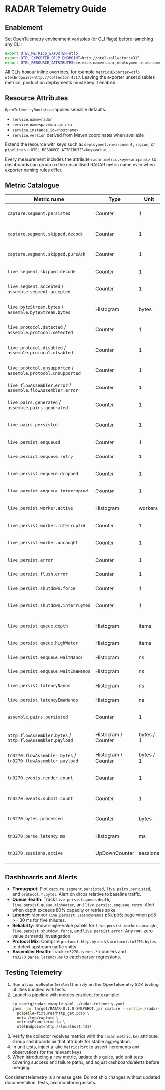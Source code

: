 # RADAR Telemetry Guide

## Enablement
Set OpenTelemetry environment variables (or CLI flags) before launching any CLI:
```bash
export OTEL_METRICS_EXPORTER=otlp
export OTEL_EXPORTER_OTLP_ENDPOINT=http://otel-collector:4317
export OTEL_RESOURCE_ATTRIBUTES=service.name=radar,deployment.environment=dev,service.version=0.1.0-SNAPSHOT
```
All CLIs honour inline overrides, for example `metricsExporter=otlp otelEndpoint=http://collector:4317`. Leaving the exporter unset disables metrics; production deployments must keep it enabled.

## Resource Attributes
`OpenTelemetryBootstrap` applies sensible defaults:
- `service.name=radar`
- `service.namespace=ca.gc.cra`
- `service.instance.id=<hostname>`
- `service.version` derived from Maven coordinates when available

Extend the resource with keys such as `deployment.environment`, `region`, or `pipeline` via `OTEL_RESOURCE_ATTRIBUTES=key=value,...`.

Every measurement includes the attribute `radar.metric.key=<original>` so dashboards can group on the unsanitised RADAR metric name even when exporter naming rules differ.

## Metric Catalogue
| Metric name | Type | Unit | Labels | Source / Notes |
| --- | --- | --- | --- | --- |
| `capture.segment.persisted` | Counter | 1 | `radar.metric.key` | Incremented when a segment is persisted by `SegmentCaptureUseCase`. |
| `capture.segment.skipped.decode` | Counter | 1 | `radar.metric.key` | Decoder could not map frame to TCP; monitor for malformed traffic. |
| `capture.segment.skipped.pureAck` | Counter | 1 | `radar.metric.key` | Pure ACK segments dropped to reduce storage. |
| `live.segment.skipped.decode` | Counter | 1 | `radar.metric.key` | Live decoder failed to produce a segment. |
| `live.segment.accepted` / `assemble.segment.accepted` | Counter | 1 | `radar.metric.key` | Segments accepted into the flow engine (prefix depends on pipeline). |
| `live.byteStream.bytes` / `assemble.byteStream.bytes` | Histogram | bytes | `radar.metric.key` | Byte volume emitted from the flow assembler per flush. |
| `live.protocol.detected` / `assemble.protocol.detected` | Counter | 1 | `radar.metric.key` | Protocol detected and reconstructor/pairing instantiated. |
| `live.protocol.disabled` / `assemble.protocol.disabled` | Counter | 1 | `radar.metric.key` | Detected protocol not enabled in configuration. |
| `live.protocol.unsupported` / `assemble.protocol.unsupported` | Counter | 1 | `radar.metric.key` | Missing reconstructor or pairing engine for detected protocol. |
| `live.flowAssembler.error` / `assemble.flowAssembler.error` | Counter | 1 | `radar.metric.key` | Flow assembler threw an exception. |
| `live.pairs.generated` / `assemble.pairs.generated` | Counter | 1 | `radar.metric.key` | Reconstructed message pairs produced by the flow engine. |
| `live.pairs.persisted` | Counter | 1 | `radar.metric.key` | Persistence worker flushed a batch successfully. |
| `live.persist.enqueued` | Counter | 1 | `radar.metric.key` | Batch enqueued to the persistence queue. |
| `live.persist.enqueue.retry` | Counter | 1 | `radar.metric.key` | Retry due to full queue (back-pressure). |
| `live.persist.enqueue.dropped` | Counter | 1 | `radar.metric.key` | Batch dropped after exceeding enqueue wait deadline. |
| `live.persist.enqueue.interrupted` | Counter | 1 | `radar.metric.key` | Enqueue interrupted by shutdown or failure. |
| `live.persist.worker.active` | Histogram | workers | `radar.metric.key` | Active worker count snapshot (0 during shutdown). |
| `live.persist.worker.interrupted` | Counter | 1 | `radar.metric.key` | Worker interrupted unexpectedly. |
| `live.persist.worker.uncaught` | Counter | 1 | `radar.metric.key` | Uncaught exception bubbled out of a worker thread. |
| `live.persist.error` | Counter | 1 | `radar.metric.key` | Persistence adapter reported an error. |
| `live.persist.flush.error` | Counter | 1 | `radar.metric.key` | Flush failed during shutdown. |
| `live.persist.shutdown.force` | Counter | 1 | `radar.metric.key` | Shutdown escalated to forced termination. |
| `live.persist.shutdown.interrupted` | Counter | 1 | `radar.metric.key` | Shutdown interrupted while waiting for workers. |
| `live.persist.queue.depth` | Histogram | items | `radar.metric.key` | Queue depth snapshot sampled each enqueue/dequeue. |
| `live.persist.queue.highWater` | Histogram | items | `radar.metric.key` | Maximum observed queue depth per run. |
| `live.persist.enqueue.waitNanos` | Histogram | ns | `radar.metric.key` | Raw enqueue wait duration. |
| `live.persist.enqueue.waitEmaNanos` | Histogram | ns | `radar.metric.key` | EMA of enqueue wait times. |
| `live.persist.latencyNanos` | Histogram | ns | `radar.metric.key` | Persistence round-trip latency per batch. |
| `live.persist.latencyEmaNanos` | Histogram | ns | `radar.metric.key` | EMA of persistence latency. |
| `assemble.pairs.persisted` | Counter | 1 | `radar.metric.key` | Offline assembler persisted a message pair. |
| `http.flowAssembler.bytes` / `http.flowAssembler.payload` | Histogram / Counter | bytes / 1 | `radar.metric.key` | HTTP payload metrics emitted by flow assembler adapters. |
| `tn3270.flowAssembler.bytes` / `tn3270.flowAssembler.payload` | Histogram / Counter | bytes / 1 | `radar.metric.key` | TN3270 payload metrics emitted by flow assembler adapters. |
| `tn3270.events.render.count` | Counter | 1 | `radar.metric.key`, `protocol=tn3270` | Screen render events emitted by `Tn3270AssemblerAdapter`. |
| `tn3270.events.submit.count` | Counter | 1 | `radar.metric.key`, `protocol=tn3270` | User submit events emitted by the assembler. |
| `tn3270.bytes.processed` | Counter | bytes | `radar.metric.key`, `protocol=tn3270` | Bytes processed after Telnet negotiation filtering. |
| `tn3270.parse.latency.ms` | Histogram | ms | `radar.metric.key`, `protocol=tn3270` | Parser latency per event. |
| `tn3270.sessions.active` | UpDownCounter | sessions | `radar.metric.key`, `protocol=tn3270` | Active session count tracked by the assembler. |

## Dashboards and Alerts
- **Throughput**: Plot `capture.segment.persisted`, `live.pairs.persisted`, and `protocol.*.bytes`. Alert on drops relative to baseline traffic.
- **Queue Health**: Track `live.persist.queue.depth`, `live.persist.queue.highWater`, and `live.persist.enqueue.retry`. Alert when depth exceeds 80% capacity or retries spike.
- **Latency**: Monitor `live.persist.latencyNanos` p50/p95; page when p95 >= 30 ms for five minutes.
- **Reliability**: Show single-value panels for `live.persist.worker.uncaught`, `live.persist.shutdown.force`, and `live.persist.error`. Any non-zero value demands investigation.
- **Protocol Mix**: Compare `protocol.http.bytes` vs `protocol.tn3270.bytes` to detect upstream traffic shifts.
- **Assembler Health**: Track `tn3270.events.*` counters and `tn3270.parse.latency.ms` to catch parser regressions.

## Testing Telemetry
1. Run a local collector (`otelcol`) or rely on the OpenTelemetry SDK testing utilities bundled with tests.
2. Launch a pipeline with metrics enabled, for example:
   ```bash
   cp config/radar-example.yaml ./radar-telemetry.yaml
   java -jar target/RADAR-0.1.0-SNAPSHOT.jar capture --config=./radar-telemetry.yaml \
     pcapFile=fixtures/http_get.pcap \
     out=./tmp/capture \
     metricsExporter=otlp \
     otelEndpoint=http://localhost:4317
   ```
3. Verify the collector receives metrics with the `radar.metric.key` attribute. Group dashboards on that attribute for stable aggregation.
4. In unit tests, inject a fake `MetricsPort` to assert increments and observations for the relevant keys.
5. When introducing a new metric, update this guide, add unit tests covering success and failure paths, and adjust dashboards/alerts before merging.

Consistent telemetry is a release gate. Do not ship changes without updated documentation, tests, and monitoring assets.

